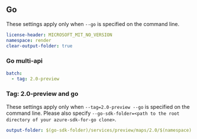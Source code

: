 ## Go

These settings apply only when `--go` is specified on the command line.

``` yaml $(go)
license-header: MICROSOFT_MIT_NO_VERSION
namespace: render
clear-output-folder: true
```

### Go multi-api

``` yaml $(go) && $(multiapi)
batch:
  - tag: 2.0-preview
```

### Tag: 2.0-preview and go

These settings apply only when `--tag=2.0-preview --go` is specified on the command line.
Please also specify `--go-sdk-folder=<path to the root directory of your azure-sdk-for-go clone>`.

``` yaml $(tag) == '2.0-preview' && $(go)
output-folder: $(go-sdk-folder)/services/preview/maps/2.0/$(namespace)
```